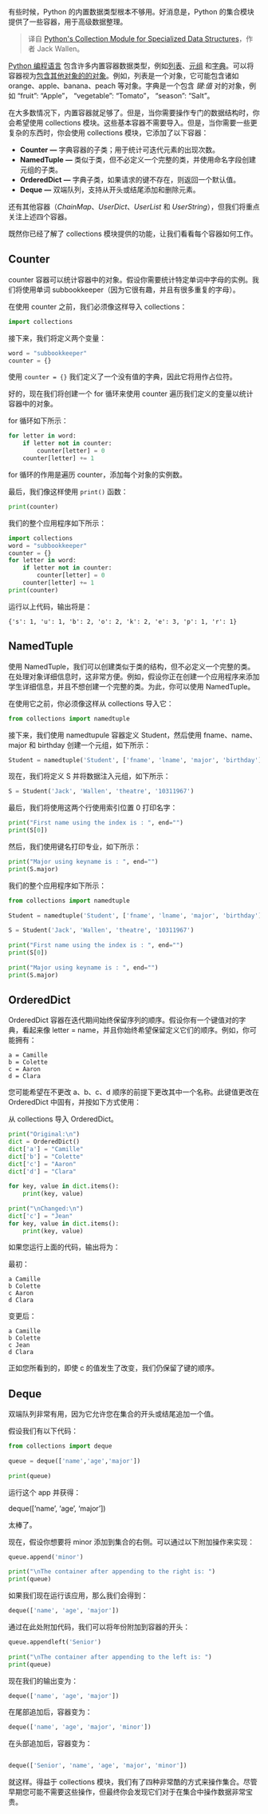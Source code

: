 
<!--
title: Python用于专门数据结构的集合模块
cover: https://cdn.thenewstack.io/media/2024/03/debf09cc-heather-m-edwards-tac5veacyia-unsplash-scaled.jpg
-->

有些时候，Python 的内置数据类型根本不够用。好消息是，Python 的集合模块提供了一些容器，用于高级数据整理。

> 译自 [Python's Collection Module for Specialized Data Structures](https://thenewstack.io/pythons-collection-module-for-specialized-data-structures/)，作者 Jack Wallen。

[Python 编程语言](https://thenewstack.io/an-introduction-to-python-for-non-programmers/) 包含许多内置容器数据类型，例如[列表](https://thenewstack.io/python-for-beginners-lists/)、[元组](https://thenewstack.io/python-for-beginners-when-and-how-to-use-tuples/) 和[字典](https://thenewstack.io/python-the-many-ways-to-merge-a-dictionary/)。可以将容器视为[包含其他对象的的对象](https://thenewstack.io/python-oop/)。例如，列表是一个对象，它可能包含诸如 orange、apple、banana、peach 等对象。字典是一个包含 *键:值* 对的对象，例如 “fruit”: “Apple”， “vegetable”: “Tomato”， “season”: “Salt”。

在大多数情况下，内置容器就足够了。但是，当你需要操作专门的数据结构时，你会希望使用 collections 模块。这些基本容器不需要导入。但是，当你需要一些更复杂的东西时，你会使用 collections 模块，它添加了以下容器：

- **Counter** **—** 字典容器的子类；用于统计可迭代元素的出现次数。
- **NamedTuple** **—** 类似于类，但不必定义一个完整的类，并使用命名字段创建元组的子类。
- **OrderedDict** **—** 字典子类，如果请求的键不存在，则返回一个默认值。
- **Deque** **—** 双端队列，支持从开头或结尾添加和删除元素。

还有其他容器（*ChainMap*、*UserDict*、*UserList* 和 *UserString*），但我们将重点关注上述四个容器。

既然你已经了解了 collections 模块提供的功能，让我们看看每个容器如何工作。

## Counter

counter 容器可以统计容器中的对象。假设你需要统计特定单词中字母的实例。我们将使用单词 subbookkeeper（因为它很有趣，并且有很多重复的字母）。

在使用 counter 之前，我们必须像这样导入 collections：

```py
import collections
```

接下来，我们将定义两个变量：

```py
word = "subbookkeeper"
counter = {}
```

使用 `counter = {}` 我们定义了一个没有值的字典，因此它将用作占位符。

好的，现在我们将创建一个 for 循环来使用 counter 遍历我们定义的变量以统计容器中的对象。

for 循环如下所示：

```py
for letter in word:
    if letter not in counter:
        counter[letter] = 0
    counter[letter] += 1
```

for 循环的作用是遍历 counter，添加每个对象的实例数。

最后，我们像这样使用 `print()` 函数：

```py
print(counter)
```

我们的整个应用程序如下所示：

```py
import collections
word = "subbookkeeper"
counter = {}
for letter in word:
    if letter not in counter:
        counter[letter] = 0
    counter[letter] += 1
print(counter)
```

运行以上代码，输出将是：

```
{'s': 1, 'u': 1, 'b': 2, 'o': 2, 'k': 2, 'e': 3, 'p': 1, 'r': 1}
```

## NamedTuple

使用 NamedTuple，我们可以创建类似于类的结构，但不必定义一个完整的类。在处理对象详细信息时，这非常方便。例如，假设你正在创建一个应用程序来添加学生详细信息，并且不想创建一个完整的类。为此，你可以使用 NamedTuple。

在使用它之前，你必须像这样从 collections 导入它：

```py
from collections import namedtuple
```

接下来，我们使用 namedtupule 容器定义 Student，然后使用 fname、name、major 和 birthday 创建一个元组，如下所示：

```py
Student = namedtuple('Student', ['fname', 'lname', 'major', 'birthday'])
```

现在，我们将定义 S 并将数据注入元组，如下所示：

```py
S = Student('Jack', 'Wallen', 'theatre', '10311967')
```

最后，我们将使用这两个行使用索引位置 0 打印名字：

```py
print("First name using the index is : ", end="")
print(S[0])
```

然后，我们使用键名打印专业，如下所示：

```py
print("Major using keyname is : ", end="")
print(S.major)
```

我们的整个应用程序如下所示：

```py
from collections import namedtuple
 
Student = namedtuple('Student', ['fname', 'lname', 'major', 'birthday'])
 
S = Student('Jack', 'Wallen', 'theatre', '10311967')
 
print("First name using the index is : ", end="")
print(S[0])
 
print("Major using keyname is : ", end="")
print(S.major)
```

## OrderedDict

OrderedDict 容器在迭代期间始终保留序列的顺序。假设你有一个键值对的字典，看起来像 letter = name，并且你始终希望保留定义它们的顺序。例如，你可能拥有：

```
a = Camille
b = Colette
c = Aaron
d = Clara
```

您可能希望在不更改 a、b、c、d 顺序的前提下更改其中一个名称。此键值更改在 OrderedDict 中固有，并按如下方式使用：

从 collections 导入 OrderedDict。

```py
print("Original:\n")
dict = OrderedDict()
dict['a'] = "Camille"
dict['b'] = "Colette"
dict['c'] = "Aaron"
dict['d'] = "Clara"
 
for key, value in dict.items():
    print(key, value)
 
print("\nChanged:\n")
dict['c'] = "Jean"
for key, value in dict.items():
    print(key, value)
```

如果您运行上面的代码，输出将为：

最初：

```
a Camille
b Colette
c Aaron
d Clara
```

变更后：

```
a Camille
b Colette
c Jean
d Clara
```

正如您所看到的，即使 c 的值发生了改变，我们仍保留了键的顺序。

## Deque

双端队列非常有用，因为它允许您在集合的开头或结尾追加一个值。

假设我们有以下代码：

```py
from collections import deque 
 
queue = deque(['name','age','major'])  
 
print(queue)
```

运行这个 app 并获得： 

deque([‘name’, ‘age’, ‘major’]) 

太棒了。

现在，假设你想要将 minor 添加到集合的右侧。可以通过以下附加操作来实现：

```py
queue.append('minor')
 
print("\nThe container after appending to the right is: ")
print(queue)
```

如果我们现在运行该应用，那么我们会得到：

```py
deque(['name', 'age', 'major'])
```

通过在此处附加代码，我们可以将年份附加到容器的开头：

```py
queue.appendleft('Senior')
 
print("\nThe container after appending to the left is: ")
print(queue)
```

现在我们的输出变为：

```py
deque(['name', 'age', 'major'])
```

在尾部追加后，容器变为： 

```py
deque(['name', 'age', 'major', 'minor'])
```

在头部追加后，容器变为：

```py

deque(['Senior', 'name', 'age', 'major', 'minor'])
```

就这样。得益于 collections 模块，我们有了四种非常酷的方式来操作集合。尽管早期您可能不需要这些操作，但最终你会发现它们对于在集合中操作数据非常宝贵。